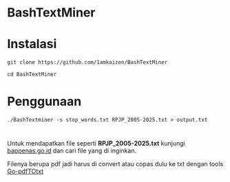 # BashTextMiner

# Instalasi
```
git clone https://github.com/1amkaizen/BashTextMiner
```

```
cd BashTextMiner
```

# Penggunaan

```
./BashTextminer -s stop_words.txt RPJP_2005-2025.txt > output.txt
```

# 

Untuk mendapatkan file seperti **RPJP_2005-2025.txt** kunjungi [bappenas.go.id](https://www.bappenas.go.id/ ) dan cari file yang di inginkan. 

Filenya berupa pdf jadi harus di convert atau copas dulu ke txt dengan tools [Go-pdfTOtxt](https://github.com/1amkaizen/Go-pdfTOtxt) 
